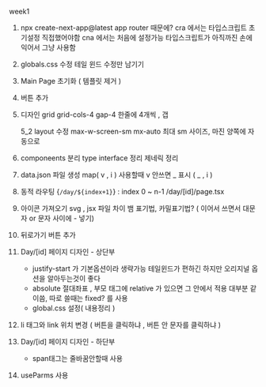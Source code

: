 week1

1. npx create-next-app@latest
   app router 때문에?
   cra 에서는 타입스크립트 초기설정 직접했어야함
   cna 에서는 처음에 설정가능
   타입스크립트가 아직까진 손에 익어서 그냥 사용함

2. globals.css 수정
   테일 윈드 수정만 남기기

3. Main Page 초기화 ( 템플릿 제거 )

4. 버튼 추가

5. 디자인
   grid grid-cols-4 gap-4
   한줄에 4개씩 , 갭

   5_2 layout 수정
   max-w-screen-sm mx-auto
   최대 sm 사이즈, 마진 양쪽에 자동으로

6. componeents 분리
   type interface 정리
   제네릭 정리

7. data.json 파일 생성
   map( v , i ) 사용할때 v 안쓰면 _ 표시 ( _ , i )

8. 동적 라우팅
   {`/day/${index+1}`} : index 0 ~ n-1
   /day/[id]/page.tsx

9. 아이콘 가져오기
   svg , jsx 파일 차이
   뱀 표기법, 카밀표기법? ( 이어서 쓰면서 대문자 or 문자 사이에 - 넣기)

10. 뒤로가기 버튼 추가

11. Day/[id] 페이지 디자인 - 상단부

    - justify-start 가 기본옵션이라 생략가능
      테일윈드가 편하긴 하지만 오리지널 옵션을 알아두는것이 좋다
    - absolute 절대좌표 , 부모 태그에 relative 가 있으면 그 안에서 적용
      대부분 같이씀, 따로 쓸때는 fixed? 를 사용
    - global.css 설정( 내용정리 )

12. li 태그와 link 위치 변경 ( 버튼을 클릭하냐 , 버튼 안 문자를 클릭하냐 )

13. Day/[id] 페이지 디자인 - 하단부

    - span태그는 줄바꿈안할때 사용

14. useParms 사용
